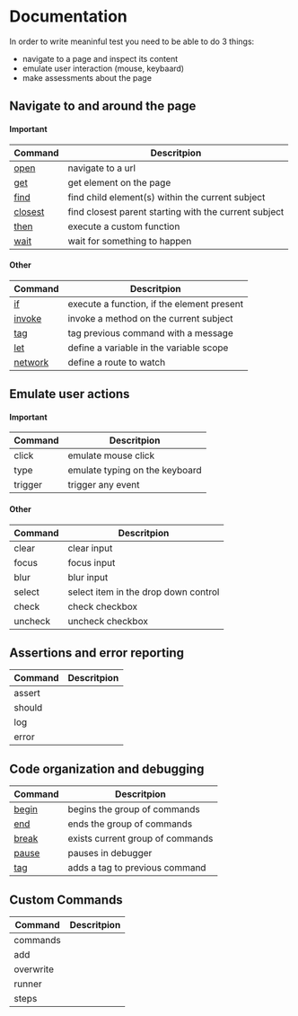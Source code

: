 # Documentation

In order to write meaninful test you need to be able to do 3 things:
- navigate to a page and inspect its content
- emulate user interaction (mouse, keybaard)
- make assessments about the page

## Navigate to and around the page

#### Important

| Command | Descritpion |
| ------- | ----------- |
| [open](open.md#open)       | navigate to a url |
| [get](get.md#get)          | get element on the page |
| [find](find.md#find)       | find child element(s) within the current subject |
| [closest](closest.md#closest) | find closest parent starting with the current subject |
| [then](then.md#then)       | execute a custom function |
| [wait](wait.md#wait)       | wait for something to happen |

#### Other

| Command | Descritpion |
| ------- | ----------- |
| [if](if/if.md#if)          | execute a function, if the element present |
| [invoke](invoke.md#invoke) | invoke a method on the current subject |
| [tag](tag.md#tag)          | tag previous command with a message |
| [let](let.md#let)          | define a variable in the variable scope |
| [network](network.md#network)  | define a route to watch |

## Emulate user actions

#### Important

| Command | Descritpion |
| ------- | ----------- |
| click     | emulate mouse click |
| type      | emulate typing on the keyboard |
| trigger   | trigger any event |

#### Other

| Command | Descritpion |
| ------- | ----------- |
| clear     | clear input |
| focus     | focus input |
| blur      | blur input |
| select    | select item in the drop down control |
| check     | check checkbox |
| uncheck   | uncheck checkbox |

## Assertions and error reporting

| Command | Descritpion |
| ------- | ----------- |
| assert  |   |
| should  |   |
| log     |   |
| error   |   |

## Code organization and debugging

| Command | Descritpion |
| ------- | ----------- |
| [begin](begin.md#begin)   | begins the group of commands |
| [end](end.md#end)         | ends the group of commands |
| [break](berak.md#berak)   | exists current group of commands |
| [pause](pause.md#pause)   | pauses in debugger |
| [tag](tag.md#tag)         | adds a tag to previous command |

## Custom Commands

| Command | Descritpion |
| ------- | ----------- |
| commands  |   |
| add       |   |
| overwrite |   |
| runner    |   |
| steps     |   |